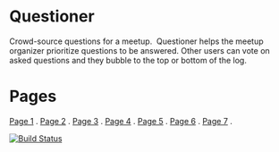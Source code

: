 # Questioner
Crowd-source questions for a meetup. ​ Questioner​​ helps the meetup organizer prioritize questions to be answered. Other users can vote on asked questions and they bubble to the top or bottom of the log.

# Pages

[Page 1](https://shegsdev.github.io/Questioner/UI/views/login.html) .
[Page 2](https://shegsdev.github.io/Questioner/UI/views/register.html) .
[Page 3](https://shegsdev.github.io/Questioner/UI/views/meetup.html) .
[Page 4](https://shegsdev.github.io/Questioner/UI/views/profile.html) .
[Page 5](https://shegsdev.github.io/Questioner/UI/views/comment.html) .
[Page 6](https://shegsdev.github.io/Questioner/UI/views/admin.html) .
[Page 7](https://shegsdev.github.io/Questioner/UI/views/addnew.html) .


[![Build Status](https://travis-ci.com/Shegsdev/Questioner.svg?branch=master)](https://travis-ci.com/Shegsdev/Questioner)
